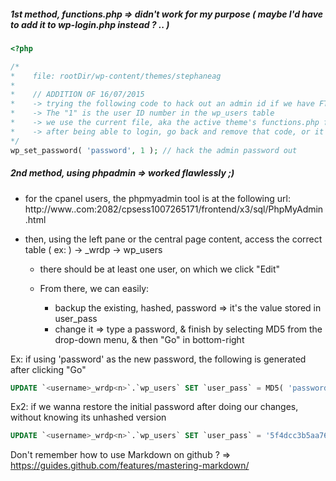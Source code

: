 ##### 1st method, functions.php => didn't work for my purpose ( maybe I'd have to add it to wp-login.php instead ? .. )

```php
<?php

/*
*    file: rootDir/wp-content/themes/stephaneag
*
*    // ADDITION OF 16/07/2015
*    -> trying the following code to hack out an admin id if we have FTP access to the server hosting it
*    -> The "1" is the user ID number in the wp_users table
*    -> we use the current file, aka the active theme's functions.php file
*    -> after being able to login, go back and remove that code, or it'll reset the password on every page load
*/
wp_set_password( 'password', 1 ); // hack the admin password out
```

##### 2nd method, using phpadmin => worked flawlessly ;)

- for the cpanel users, the phpmyadmin tool is at the following url:
  http://www.<domainname>.com:2082/cpsess1007265171/frontend/x3/sql/PhpMyAdmin.html

- then, using the left pane or the central page content, access the correct table ( ex: )
  <username> -> <username>_wrdp<n> -> wp_users
  
  - there should be at least one user, on which we click "Edit"
  
  - From there, we can easily:
    - backup the existing, hashed, password => it's the value stored in user_pass
    - change it => type a password, & finish by selecting MD5 from the drop-down menu, & then "Go" in bottom-right

Ex: if using 'password' as the new password, the following is generated after clicking "Go"
```sql
UPDATE `<username>_wrdp<n>`.`wp_users` SET `user_pass` = MD5( 'password' ) WHERE `wp_users`.`ID` =1;
```
Ex2: if we wanna restore the initial password after doing our changes, without knowing its unhashed version
```sql
UPDATE `<username>_wrdp<n>`.`wp_users` SET `user_pass` = '5f4dcc3b5aa765d61d8327deb882cf99' WHERE `wp_users`.`ID` =1;
```


Don't remember how to use Markdown on github ?
=> https://guides.github.com/features/mastering-markdown/
